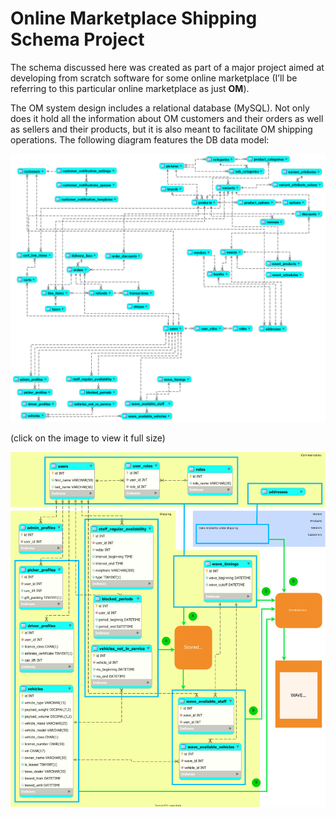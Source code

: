 # Online Marketplace Shipping Schema Project
The schema discussed here was created as part of a major project aimed at developing from scratch software for some online marketplace (I’ll be referring to this particular online marketplace as just **OM**). 

The OM system design includes a relational database (MySQL). Not only does it hold all the information about OM customers and their orders as well as sellers and their products, but it is also meant to facilitate OM shipping operations. The following diagram features the DB data model:

![ ](https://github.com/AndreiMaikov/MVM_Shipping--SQL/blob/main/images/OM_Full_condensed.png)

(click on the image to view it full size)

![ ](https://github.com/AndreiMaikov/MVM_Shipping--SQL/blob/main/images/OM_Shipping.svg)
